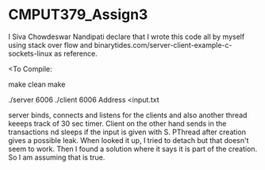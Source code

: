# CMPUT379_Assign3

I Siva Chowdeswar Nandipati declare that I wrote this code all by myself using stack over flow and binarytides.com/server-client-example-c-sockets-linux as reference. 

<To Compile:

make clean 
make

<To Run>

./server 6006 
./client 6006 Address <input.txt

server binds, connects and listens for the clients and also another thread keeeps track of 30 sec timer. Client on the other hand sends in the transactions nd sleeps if the input is given with S. PThread after creation gives a possible leak. When looked it up, I tried to detach but that doesn't seem to work. Then I found a solution where it says it is part of the creation. So I am assuming that is true. 

